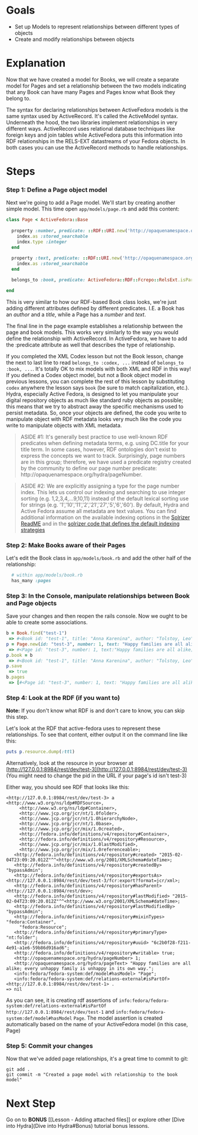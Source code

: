 # Goals
* Set up Models to represent relationships between different types of objects
* Create and modify relationships between objects

# Explanation
Now that we have created a model for Books, we will create a separate model for Pages and set a relationship between the two models indicating that any Book can have many Pages and Pages know what Book they belong to.

The syntax for declaring relationships between ActiveFedora models is the same syntax used by ActiveRecord.  It's called the ActiveModel syntax.  Underneath the hood, the two libraries implement relationships in very different ways.  ActiveRecord uses relational database techniques like foreign keys and join tables while ActiveFedora puts this information into RDF relationships in the RELS-EXT datastreams of your Fedora objects. In both cases you can use the ActiveRecord methods to handle relationships.

# Steps

### Step 1: Define a Page object model

Next we're going to add a Page model.  We'll start by creating another simple model.  This time open ```app/models/page.rb``` and add this content:

```ruby
class Page < ActiveFedora::Base
  
  property :number, predicate: ::RDF::URI.new('http://opaquenamespace.org/hydra/pageNumber'), multiple: false do |index|
    index.as :stored_searchable
    index.type :integer
  end
  
  property :text, predicate: ::RDF::URI.new('http://opaquenamespace.org/hydra/pageText'), multiple: false do |index|
    index.as :stored_searchable
  end

  belongs_to :book, predicate: ActiveFedora::RDF::Fcrepo::RelsExt.isPartOf

end

```

This is very similar to how our RDF-based Book class looks, we're just adding different attributes defined by different predicates.  I.E. a Book has an _author_ and a _title_, while a Page has a _number_ and _text_.

The final line in the page example establishes a relationship between the page and book models. This works very similarly to the way you would define the relationship with ActiveRecord.  In ActiveFedora, we have to add the :predicate attribute as well that describes the type of relationship. 

If you completed the XML Codex lesson but not the Book lesson, change the next to last line to read `belongs_to :codex, ...` instead of `belongs_to :book, ...`.  It's totally OK to mix models with both XML and RDF in this way! If you defined a Codex object model, but not a Book object model in previous lessons, you can complete the rest of this lesson by substituting `codex` anywhere the lesson says `book` (be sure to match capitalization, etc.).  Hydra, especially Active Fedora, is designed to let you manipulate your digital repository objects as much like standard ruby objects as possible; this means that we try to abstract away the specific mechanisms used to persist metadata.  So, once your objects are defined, the code you write to manipulate object with RDF metadata looks very much like the code you write to manipulate objects with XML metadata.

> ASIDE #1: It's generally best practice to use well-known RDF predicates when defining metadata terms, e.g. using DC.title for your title term. In some cases, however, RDF ontologies don't exist to express the concepts we want to track.  Surprisingly, page numbers are in this group; therefore, we have used a predicate registry created by the community to define our page number predicate: <span>http:/</span>/opaquenamespace.org/hydra/pageNumber.  

> ASIDE #2: We are explicitly assigning a type for the page number index.  This lets us control our indexing and searching to use integer sorting (e.g. 1,2,3,4,...9,10,11) instead of the default lexical sorting use for strings (e.g. '1','10','11','2','21','27','5','6','60').  By default, Hydra and Active Fedora assume all metadata are text values.  You can find additional information on the available indexing options in the [Solrizer ReadME](https://github.com/projecthydra/solrizer) and in the [solrizer code that defines the default indexing strategies](https://github.com/projecthydra/solrizer/blob/master/lib/solrizer/default_descriptors.rb)

### Step 2: Make Books aware of their Pages

Let's edit the Book class in ```app/models/book.rb``` and add the other half of the relationship:

```ruby
  # within app/models/book.rb
  has_many :pages
```

### Step 3: In the Console, manipulate relationships between Book and Page objects

Save your changes and then reopen the rails console. Now we ought to be able to create some associations.

```ruby
b = Book.find("test-1")
 => #<Book id: "test-1", title: "Anna Karenina", author: "Tolstoy, Leo"> 
p = Page.new(id: "test-3", number: 1, text: "Happy families are all alike; every unhappy family is unhappy in its own way.")
 => #<Page id: "test-3", number: 1, text:"Happy families are all alike; every unhappy family is unhappy in its own way."> 
p.book = b
 => #<Book id: "test-1", title: "Anna Karenina", author: "Tolstoy, Leo"> 
p.save
 => true
b.pages
 => [#<Page id: "test-3", number: 1, text: "Happy families are all alike; every unhappy family is unhappy in its own way.", book_id: "test-1">]
```

### Step 4: Look at the RDF (if you want to)

**Note:** If you don't know what RDF is and don't care to know, you can skip this step.

Let's look at the RDF that active-fedora uses to represent these relationships. To see that content, either output it on the command line like this:

```ruby
puts p.resource.dump(:ttl)
```
Alternatively, look at the resource in your browser at [http://127.0.0.1:8984/rest/dev/test-3](http://127.0.0.1:8984/rest/dev/test-3)  (You might need to change the pid in the URL if your page's id isn't test-3)

Either way, you should see RDF that looks like this:

```text
<http://127.0.0.1:8984/rest/dev/test-3> a <http://www.w3.org/ns/ldp#RDFSource>,
     <http://www.w3.org/ns/ldp#Container>,
     <http://www.jcp.org/jcr/nt/1.0folder>,
     <http://www.jcp.org/jcr/nt/1.0hierarchyNode>,
     <http://www.jcp.org/jcr/nt/1.0base>,
     <http://www.jcp.org/jcr/mix/1.0created>,
     <http://fedora.info/definitions/v4/repository#Container>,
     <http://fedora.info/definitions/v4/repository#Resource>,
     <http://www.jcp.org/jcr/mix/1.0lastModified>,
     <http://www.jcp.org/jcr/mix/1.0referenceable>;
   <http://fedora.info/definitions/v4/repository#created> "2015-02-04T23:09:20.012Z"^^<http://www.w3.org/2001/XMLSchema#dateTime>;
   <http://fedora.info/definitions/v4/repository#createdBy> "bypassAdmin";
   <http://fedora.info/definitions/v4/repository#exportsAs> <http://127.0.0.1:8984/rest/dev/test-3/fcr:export?format=jcr/xml>;
   <http://fedora.info/definitions/v4/repository#hasParent> <http://127.0.0.1:8984/rest/dev>;
   <http://fedora.info/definitions/v4/repository#lastModified> "2015-02-04T23:09:20.012Z"^^<http://www.w3.org/2001/XMLSchema#dateTime>;
   <http://fedora.info/definitions/v4/repository#lastModifiedBy> "bypassAdmin";
   <http://fedora.info/definitions/v4/repository#mixinTypes> "fedora:Container",
     "fedora:Resource";
   <http://fedora.info/definitions/v4/repository#primaryType> "nt:folder";
   <http://fedora.info/definitions/v4/repository#uuid> "6c2b0f28-f211-4e91-a1e6-59b86d916ad6";
   <http://fedora.info/definitions/v4/repository#writable> true;
   <http://opaquenamespace.org/hydra/pageNumber> 1;
   <http://opaquenamespace.org/hydra/pageText> "Happy families are all alike; every unhappy family is unhappy in its own way.";
   <info:fedora/fedora-system:def/model#hasModel> "Page";
   <info:fedora/fedora-system:def/relations-external#isPartOf> <http://127.0.0.1:8984/rest/dev/test-1> .
=> nil
```

As you can see, it is creating rdf assertions of `info:fedora/fedora-system:def/relations-external#isPartOf` `http://127.0.0.1:8984/rest/dev/test-1` and `info:fedora/fedora-system:def/model#hasModel` `Page`. The model assertion is created automatically based on the name of your ActiveFedora model (in this case, Page)

### Step 5: Commit your changes

Now that we've added page relationships, it's a great time to commit to git:

```text
git add .
git commit -m "Created a page model with relationship to the book model"
```

# Next Step
Go on to **BONUS** [[Lesson - Adding attached files]] or 
explore other [Dive into Hydra](Dive into Hydra#Bonus) tutorial bonus lessons.
